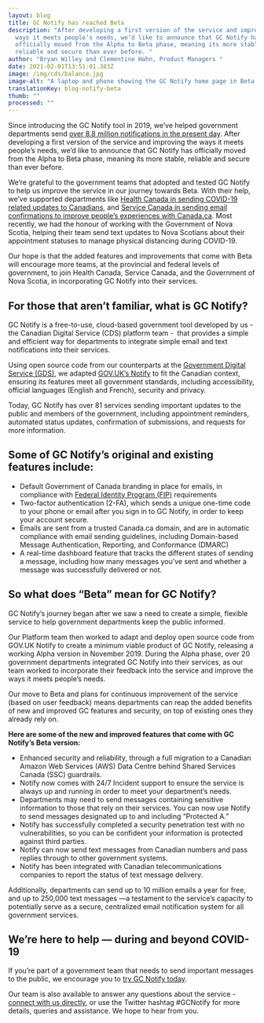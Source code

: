 ```yaml
---
layout: blog
title: GC Notify has reached Beta
description: "After developing a first version of the service and improving the
  ways it meets people’s needs, we’d like to announce that GC Notify has
  officially moved from the Alpha to Beta phase, meaning its more stable,
  reliable and secure than ever before. "
author: "Bryan Willey and Clementine Hahn, Product Managers "
date: 2021-02-01T13:51:01.383Z
image: /img/cds/balance.jpg
image-alt: "A laptop and phone showing the GC Notify home page in Beta. "
translationKey: blog-notify-beta
thumb: ""
processed: ""
---
```

Since introducing the GC Notify tool in 2019, we’ve helped government departments send [over 8.8 million notifications in the present day](https://notification.canada.ca/activity). After developing a first version of the service and improving the ways it meets people’s needs, we’d like to announce that GC Notify has officially moved from the Alpha to Beta phase, meaning its more stable, reliable and secure than ever before. 

We’re grateful to the government teams that adopted and tested GC Notify to help us improve the service in our journey towards Beta. With their help, we’ve supported departments like [Health Canada in sending COVID-19 related updates to Canadians](https://digital.canada.ca/2020/05/13/get-updates-on-covid-19-email-notification-service/), and [Service Canada in sending email confirmations to improve people’s experiences with Canada.ca](https://digital.canada.ca/2020/03/05/how-we-implemented-notify-on-canada-ca/). Most recently, we had the honour of working with the Government of Nova Scotia, helping their team send text updates to Nova Scotians about their appointment statuses to manage physical distancing during COVID-19. 

Our hope is that the added features and improvements that come with Beta will encourage more teams, at the provincial and federal levels of government, to join Health Canada, Service Canada, and the Government of Nova Scotia, in incorporating GC Notify into their services.

## For those that aren’t familiar, what is GC Notify? 

GC Notify is a free-to-use, cloud-based government tool developed by us - the Canadian Digital Service (CDS) platform team -  that provides a simple and efficient way for departments to integrate simple email and text notifications into their services. 

Using open source code from our counterparts at the [Government Digital Service (GDS)](https://gds.blog.gov.uk/), we adapted [GOV.UK’s Notify](https://www.notifications.service.gov.uk/) to fit the Canadian context, ensuring its features meet all government standards, including accessibility, official languages (English and French), security and privacy. 

Today, GC Notify has over 81 services sending important updates to the public and members of the government, including appointment reminders, automated status updates, confirmation of submissions, and requests for more information. 

## Some of GC Notify’s original and existing features include: 

* Default Government of Canada branding in place for emails, in compliance with [Federal Identity Program (FIP)](https://www.canada.ca/en/treasury-board-secretariat/services/government-communications/federal-identity-program/manual.html) requirements 
* Two-factor authentication (2-FA), which sends a unique one-time code to your phone or email after you sign in to GC Notify, in order to keep your account secure. 
* Emails are sent from a trusted Canada.ca domain, and are in automatic compliance with email sending guidelines, including Domain-based Message Authentication, Reporting, and Conformance (DMARC)
* A real-time dashboard feature that tracks the different states of sending a message, including how many messages you’ve sent and whether a message was successfully delivered or not. 

## So what does “Beta” mean for GC Notify? 

GC Notify’s journey began after we saw a need to create a simple, flexible service to help government departments keep the public informed. 

Our Platform team then worked to adapt and deploy open source code from GOV.UK Notify to create a minimum viable product of GC Notify, releasing a working Alpha version in November 2019. During the Alpha phase, over 20 government departments integrated GC Notify into their services, as our team worked to incorporate their feedback into the service and improve the ways it meets people’s needs. 

Our move to Beta and plans for continuous improvement of the service (based on user feedback) means departments can reap the added benefits of new and improved GC features and security, on top of existing ones they already rely on. 

**Here are some of the new and improved features that come with GC Notify’s Beta version:**

* Enhanced security and reliability, through a full migration to a Canadian Amazon Web Services (AWS) Data Centre behind Shared Services Canada (SSC) guardrails.  
* Notify now comes with 24/7 Incident support to ensure the service is always up and running in order to meet your department’s needs.
* Departments may need to send messages containing sensitive information to those that rely on their services. You can now use Notify to send messages designated up to and including “Protected A.”
* Notify has successfully completed a security penetration test with no vulnerabilities, so you can be confident your information is protected against third parties. 
* Notify can now send text messages from Canadian numbers and pass replies through to other government systems.  
* Notify has been integrated with Canadian telecommunications companies to report the status of text message delivery. 

Additionally, departments can send up to 10 million emails a year for free, and up to 250,000 text messages —a testament to the service’s capacity to potentially serve as a secure, centralized email notification system for all government services. 

## We’re here to help — during and beyond COVID-19

If you’re part of a government team that needs to send important messages to the public, we encourage you to [try GC Notify today](https://notification.canada.ca/). 

Our team is also available to answer any questions about the service - [connect with us directly,](https://notification.canada.ca/contact) or use the Twitter hashtag #GCNotify for more details, queries and assistance. We hope to hear from you.